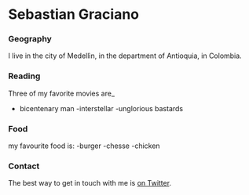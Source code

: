 # Sebastian Graciano

### Geography

I live in the city of Medellìn, in the department of Antioquia, in Colombia.

### Reading

Three of my favorite movies are_
- bicentenary man
-interstellar
-unglorious bastards

### Food

my favourite food is:
-burger
-chesse
-chicken

### Contact

The best way to get in touch with me is [on Twitter](https://facebook.com/sebastiangraciano).

